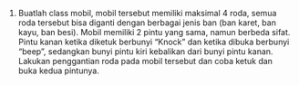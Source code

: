1. Buatlah class mobil, mobil tersebut memiliki maksimal 4 roda, semua roda tersebut bisa diganti dengan berbagai jenis ban (ban karet, ban kayu, ban besi). Mobil memiliki 2 pintu yang sama, namun berbeda sifat. Pintu kanan ketika diketuk berbunyi “Knock” dan ketika dibuka berbunyi “beep”, sedangkan bunyi pintu kiri kebalikan dari bunyi pintu kanan. Lakukan penggantian roda pada mobil tersebut dan coba ketuk dan buka kedua pintunya.
